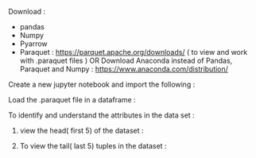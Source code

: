 Download :
- pandas
- Numpy
- Pyarrow
- Paraquet : https://parquet.apache.org/downloads/ ( to view and work with .paraquet files )
OR
Download Anaconda instead of Pandas, Paraquet and Numpy : https://www.anaconda.com/distribution/

Create a new jupyter notebook and import the following :


  
  Load the .paraquet file in a dataframe :
  

To identify and  understand the attributes in the data set :
1. view the head( first 5) of the dataset :



2. To view the tail( last 5) tuples in the dataset :
